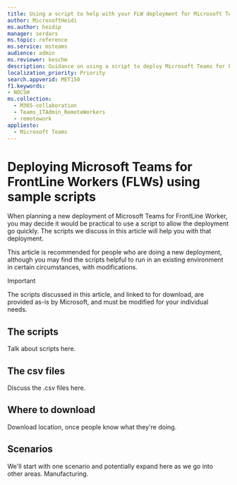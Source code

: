 ```yaml
---
title: Using a script to help with your FLW deployment for Microsoft Teams
author: MicrosoftHeidi
ms.author: heidip
manager: serdars
ms.topic: reference
ms.service: msteams
audience: admin
ms.reviewer: keschm
description: Guidance on using a script to deploy Microsoft Teams for FirstLine Workers.
localization_priority: Priority
search.appverid: MET150
f1.keywords:
- NOCSH
ms.collection: 
  - M365-collaboration
  - Teams_ITAdmin_RemoteWorkers
  - remotework
appliesto: 
  - Microsoft Teams
---
```

# Deploying Microsoft Teams for FrontLine Workers (FLWs) using sample scripts

When planning a new deployment of Microsoft Teams for FrontLine Worker, you may decide it would be practical to use a script to allow the deployment go quickly. The scripts we discuss in this article will help you with that deployment.

This article is recommended for people who are doing a new deployment, although you may find the scripts helpful to run in an existing environment in certain circumstances, with modifications.

> [!IMPORTANT]
> The scripts discussed in this article, and linked to for download, are provided as-is by Microsoft, and must be modified for your individual needs.

## The scripts

Talk about scripts here.

## The csv files

Discuss the .csv files here.

## Where to download

Download location, once people know what they're doing.

## Scenarios

We'll start with one scenario and potentially expand here as we go into other areas. Manufacturing.
